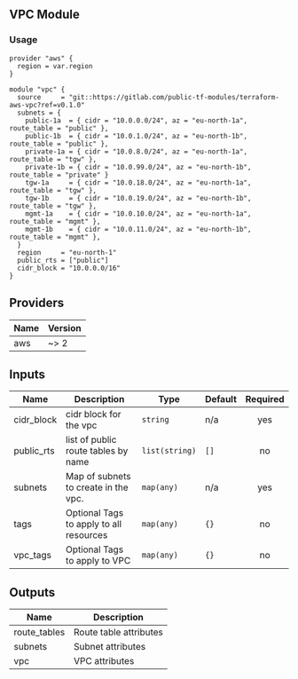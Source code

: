 ## VPC Module

### Usage
```
provider "aws" {
  region = var.region
}

module "vpc" {
  source     = "git::https://gitlab.com/public-tf-modules/terraform-aws-vpc?ref=v0.1.0"
  subnets = {
    public-1a  = { cidr = "10.0.0.0/24", az = "eu-north-1a", route_table = "public" },
    public-1b  = { cidr = "10.0.1.0/24", az = "eu-north-1b", route_table = "public" },
    private-1a = { cidr = "10.0.8.0/24", az = "eu-north-1a", route_table = "tgw" },
    private-1b = { cidr = "10.0.99.0/24", az = "eu-north-1b", route_table = "private" }
    tgw-1a     = { cidr = "10.0.18.0/24", az = "eu-north-1a", route_table = "tgw" },
    tgw-1b     = { cidr = "10.0.19.0/24", az = "eu-north-1b", route_table = "tgw" },
    mgmt-1a    = { cidr = "10.0.10.0/24", az = "eu-north-1a", route_table = "mgmt" },
    mgmt-1b    = { cidr = "10.0.11.0/24", az = "eu-north-1b", route_table = "mgmt" },
  }
  region     = "eu-north-1"
  public_rts = ["public"]
  cidr_block = "10.0.0.0/16"
}
```
## Providers

| Name | Version |
|------|---------|
| aws | ~> 2 |

## Inputs

| Name | Description | Type | Default | Required |
|------|-------------|------|---------|:-----:|
| cidr\_block | cidr block for the vpc | `string` | n/a | yes |
| public\_rts | list of public route tables by name | `list(string)` | `[]` | no |
| subnets | Map of subnets to create in the vpc. | `map(any)` | n/a | yes |
| tags | Optional Tags to apply to all resources | `map(any)` | `{}` | no |
| vpc\_tags | Optional Tags to apply to VPC | `map(any)` | `{}` | no |

## Outputs

| Name | Description |
|------|-------------|
| route\_tables | Route table attributes |
| subnets | Subnet attributes |
| vpc | VPC attributes |

